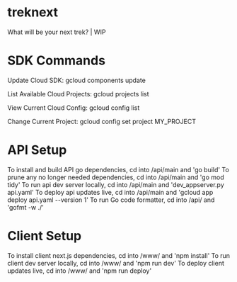 # treknext

What will be your next trek? | WIP

# SDK Commands

Update Cloud SDK:
gcloud components update

List Available Cloud Projects:
gcloud projects list

View Current Cloud Config:
gcloud config list

Change Current Project:
gcloud config set project MY_PROJECT

# API Setup

To install and build API go dependencies, cd into /api/main and 'go build'
To prune any no longer needed dependencies, cd into /api/main and 'go mod tidy'
To run api dev server locally, cd into /api/main and 'dev_appserver.py api.yaml'
To deploy api updates live, cd into /api/main and 'gcloud app deploy api.yaml --version 1'
To run Go code formatter, cd into /api/ and 'gofmt -w ./'

# Client Setup

To install client next.js dependencies, cd into /www/ and 'npm install'
To run client dev server locally, cd into /www/ and 'npm run dev'
To deploy client updates live, cd into /www/ and 'npm run deploy'
